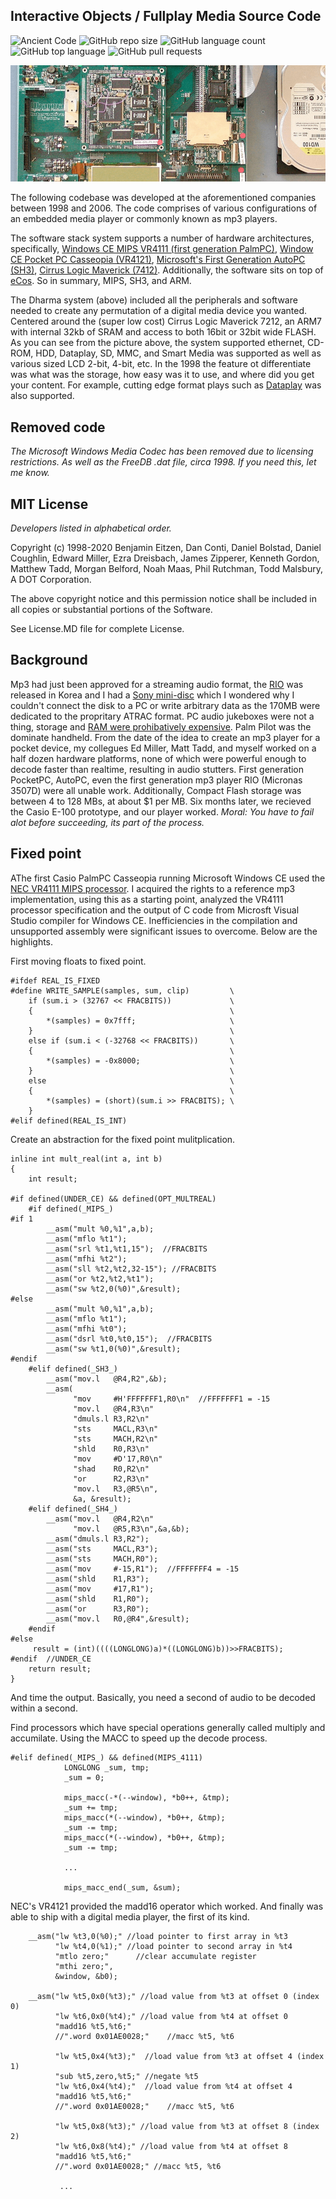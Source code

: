 ## Interactive Objects / Fullplay Media Source Code

![Ancient Code](https://img.shields.io/badge/Code-Ancient-orange) ![GitHub repo size](https://img.shields.io/github/repo-size/pleasemarkdarkly/adotcorporation) ![GitHub language count](https://img.shields.io/github/languages/count/pleasemarkdarkly/adotcorporation) ![GitHub top language](https://img.shields.io/github/languages/top/pleasemarkdarkly/adotcorporation) ![GitHub pull requests](https://img.shields.io/github/issues-pr/pleasemarkdarkly/adotcorporation)

![Development Board](images/dharma-banner.png)

The following codebase was developed at the aforementioned companies between 1998 and 2006. The code comprises of various configurations of an embedded media player or commonly known as mp3 players. 

The software stack system supports a number of hardware architectures, specifically, [Windows CE MIPS VR4111 (first generation PalmPC)](https://www.eetimes.com/nec-electronics-vr4111-cpu-at-the-heart-of-casios-new-cassiopeia-e-10-palm-pc/#), [Window CE Pocket PC Casseopia (VR4121)](https://www.digchip.com/datasheets/download_datasheet.php?id=1039903&part-number=VR4121), [Microsoft's First Generation AutoPC (SH3)](https://www.cnet.com/news/clarion-to-build-autopc-using-ms-software/), [Cirrus Logic Maverick (7412)](http://ecos.sourceware.org/ecos/boards/edb7212.html).  Additionally, the software sits on top of [eCos](http://ecos.sourceware.org/). So in summary, MIPS, SH3, and ARM.

The Dharma system (above) included all the peripherals and software needed to create any permutation of a digital media device you wanted.  Centered around the (super low cost) Cirrus Logic Maverick 7212, an ARM7 with internal 32kb of SRAM and access to both 16bit or 32bit wide FLASH. As you can see from the picture above, the system supported ethernet, CD-ROM, HDD, Dataplay, SD, MMC, and Smart Media was supported as well as various sized LCD 2-bit, 4-bit, etc. In the 1998 the feature ot differentiate was what was the storage, how easy was it to use, and where did you get your content. For example, cutting edge format plays such as [Dataplay](https://www.bizjournals.com/denver/stories/2001/06/04/daily41.html) was also supported.

## Removed code

_The Microsoft Windows Media Codec has been removed due to licensing restrictions. As well as the FreeDB .dat file, circa 1998.  If you need this, let me know._

## MIT License

_Developers listed in alphabetical order._

Copyright (c) 1998-2020 Benjamin Eitzen, Dan Conti, Daniel Bolstad, Daniel Coughlin, Edward Miller, Ezra Dreisbach, James Zipperer, Kenneth Gordon, Matthew Tadd, Morgan Belford, Noah Maas, Phil Rutchman, Todd Malsbury, A DOT Corporation.

The above copyright notice and this permission notice shall be included in all
copies or substantial portions of the Software.

See License.MD file for complete License.

## Background

Mp3 had just been approved for a streaming audio format, the [RIO](https://en.wikipedia.org/wiki/Rio_PMP300) was released in Korea and I had a [Sony mini-disc](https://en.wikipedia.org/wiki/MiniDisc) which I wondered why I couldn't connect the disk to a PC or write arbitrary data as the 170MB were dedicated to the propritary ATRAC format. PC audio jukeboxes were not a thing, storage and [RAM were prohibatively expensive](https://mkomo.com/cost-per-gigabyte). Palm Pilot was the dominate handheld. From the date of the idea to create an mp3 player for a pocket device, my collegues Ed Miller, Matt Tadd, and myself worked on a half dozen hardware platforms, none of which were powerful enough to decode faster than realtime, resulting in audio stutters. First generation PocketPC, AutoPC, even the first generation mp3 player RIO (Micronas 3507D) were all unable work. Additionally, Compact Flash storage was between 4 to 128 MBs, at about $1 per MB. Six months later, we recieved the Casio E-100 prototype, and our player worked. _Moral: You have to fail alot before succeeding, its part of the process._

## Fixed point

AThe first Casio PalmPC Casseopia running Microsoft Windows CE used the [NEC VR4111 MIPS processor](https://www.datasheetarchive.com/pdf/download.php?id=f32cdf2af5921ab5d768596e7ec686c4a8df45&type=P&term=VR4111). I acquired the rights to a reference mp3 implementation, using this as a starting point, analyzed the VR4111 processor specification and the output of C code from Microsft Visual Studio compiler for Windows CE.  Inefficiencies in the compilation and unsupported assembly were significant issues to overcome. Below are the highlights. 

First moving floats to fixed point.

```
#ifdef REAL_IS_FIXED
#define WRITE_SAMPLE(samples, sum, clip)         \
    if (sum.i > (32767 << FRACBITS))             \
    {                                            \
        *(samples) = 0x7fff;                     \
    }                                            \
    else if (sum.i < (-32768 << FRACBITS))       \
    {                                            \
        *(samples) = -0x8000;                    \
    }                                            \
    else                                         \
    {                                            \
        *(samples) = (short)(sum.i >> FRACBITS); \
    }
#elif defined(REAL_IS_INT)
```

Create an abstraction for the fixed point mulitplication. 

```
inline int mult_real(int a, int b)
{
    int result;

#if defined(UNDER_CE) && defined(OPT_MULTREAL) 
    #if defined(_MIPS_)     
#if 1
        __asm("mult %0,%1",a,b);
        __asm("mflo %t1");
        __asm("srl %t1,%t1,15");  //FRACBITS
        __asm("mfhi %t2");
        __asm("sll %t2,%t2,32-15"); //FRACBITS
        __asm("or %t2,%t2,%t1");
        __asm("sw %t2,0(%0)",&result); 
#else    
        __asm("mult %0,%1",a,b);
        __asm("mflo %t1");
        __asm("mfhi %t0");
        __asm("dsrl %t0,%t0,15");  //FRACBITS
        __asm("sw %t1,0(%0)",&result); 
#endif
    #elif defined(_SH3_)
        __asm("mov.l   @R4,R2",&b);
        __asm(
              "mov     #H'FFFFFFF1,R0\n"  //FFFFFFF1 = -15
              "mov.l   @R4,R3\n"
              "dmuls.l R3,R2\n"
              "sts     MACL,R3\n"
              "sts     MACH,R2\n"
              "shld    R0,R3\n"
              "mov     #D'17,R0\n"
              "shad    R0,R2\n"
              "or      R2,R3\n"
              "mov.l   R3,@R5\n",
              &a, &result);
    #elif defined(_SH4_)
        __asm("mov.l   @R4,R2\n"
              "mov.l   @R5,R3\n",&a,&b);
        __asm("dmuls.l R3,R2");
        __asm("sts     MACL,R3");
        __asm("sts     MACH,R0");
        __asm("mov     #-15,R1");  //FFFFFFF4 = -15              
        __asm("shld    R1,R3");
        __asm("mov     #17,R1");
        __asm("shld    R1,R0");
        __asm("or      R3,R0");
        __asm("mov.l   R0,@R4",&result);
    #endif
#else
     result = (int)((((LONGLONG)a)*((LONGLONG)b))>>FRACBITS);
#endif  //UNDER_CE
    return result;
}

```

And time the output. Basically, you need a second of audio to be decoded within a second. 

Find processors which have special operations generally called multiply and accumilate.  Using the MACC to speed up the decode process.

```
#elif defined(_MIPS_) && defined(MIPS_4111)
            LONGLONG _sum, tmp;
            _sum = 0;

            mips_macc(-*(--window), *b0++, &tmp);
            _sum += tmp;
            mips_macc(*(--window), *b0++, &tmp);
            _sum -= tmp;
            mips_macc(*(--window), *b0++, &tmp);
            _sum -= tmp;
      
            ...
      
            mips_macc_end(_sum, &sum);
```

NEC's VR4121 provided the madd16 operator which worked. And finally was able to ship with a digital media player, the first of its kind.


```
    __asm("lw %t3,0(%0);" //load pointer to first array in %t3
          "lw %t4,0(%1);" //load pointer to second array in %t4
          "mtlo zero;"      //clear accumulate register
          "mthi zero;",
          &window, &b0);

    __asm("lw %t5,0x0(%t3);" //load value from %t3 at offset 0 (index 0)
          "lw %t6,0x0(%t4);" //load value from %t4 at offset 0
          "madd16 %t5,%t6;"
          //".word 0x01AE0028;"    //macc %t5, %t6

          "lw %t5,0x4(%t3);"  //load value from %t3 at offset 4 (index 1)
          "sub %t5,zero,%t5;" //negate %t5
          "lw %t6,0x4(%t4);"  //load value from %t4 at offset 4
          "madd16 %t5,%t6;"
          //".word 0x01AE0028;"    //macc %t5, %t6

          "lw %t5,0x8(%t3);" //load value from %t3 at offset 8 (index 2)
          "lw %t6,0x8(%t4);" //load value from %t4 at offset 8
          "madd16 %t5,%t6;"
          //".word 0x01AE0028;" //macc %t5, %t6
    
           ...

```


